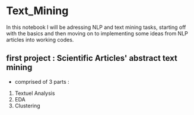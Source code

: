 # Text_Mining


In this notebook I will be adressing NLP and text mining tasks, starting off with the basics and then moving on to implementing some ideas from NLP articles into working codes.

## first project : Scientific Articles' abstract text mining 

- comprised of 3 parts :
1. Textuel Analysis 
2. EDA
3. Clustering
